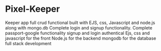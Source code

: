 # Pixel-Keeper
Keeper app full crud functional built with EJS, css, Javascript and node.js along with mongo.db
Complete login and signup functionality.
Complete passport-google functionality signup and login authentical 
Ejs, css and javascript for the front
Node.js for the backend
mongodb for the database
full stack development

